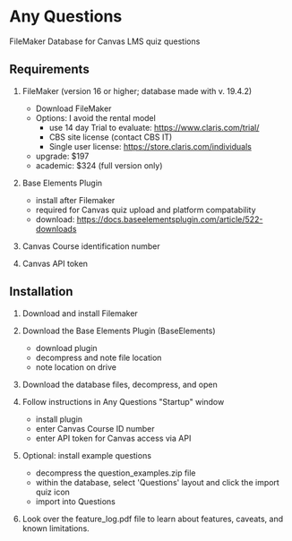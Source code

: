 # Any Questions
FileMaker Database for Canvas LMS quiz questions

## Requirements

1) FileMaker (version 16 or higher; database made with v. 19.4.2)<br />

	* Download FileMaker<br />
	* Options: I avoid the rental model <br />
		* use 14 day Trial to evaluate: https://www.claris.com/trial/<br />
		* CBS site license (contact CBS IT)<br />
		* Single user license: https://store.claris.com/individuals<br />
	* upgrade: $197<br />
	* academic: $324 (full version only)<br />
2) Base Elements Plugin<br />

	* install after Filemaker<br />
	* required for Canvas quiz upload and platform compatability<br />
	* download: https://docs.baseelementsplugin.com/article/522-downloads<br />

3) Canvas Course identification number<br />
4) Canvas API token<br />



## Installation<br />

1) Download and install Filemaker<br />
2) Download the Base Elements Plugin (BaseElements)<br />

	* download plugin<br />
	* decompress and note file location<br />
	* note location on drive<br />

3) Download the database files, decompress, and open

4) Follow instructions in Any Questions "Startup" window<br />
	* install plugin<br />
	* enter Canvas Course ID number<br />
	* enter API token for Canvas access via API<br />

5) Optional: install example questions<br />
	* decompress the question_examples.zip file<br />
	* within the database, select 'Questions' layout and click the import quiz icon<br />
	* import into Questions<br />

6) Look over the feature_log.pdf file to learn about features, caveats, and known limitations.
